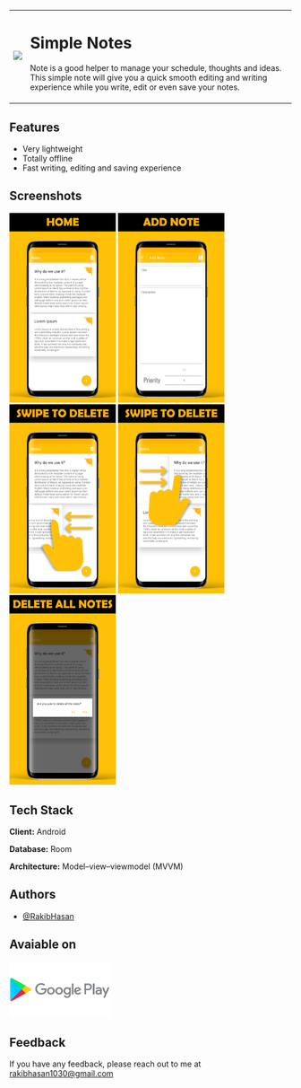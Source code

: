 <table>
  <tr>
    <td align="center">
      <a href="https://youtu.be/Ab5kqu_JeNQ"> <img src="https://play-lh.googleusercontent.com/eMT7QbvRp_0_ps35P_fnPKX62se4GSH83Pgup9mTL3I2kcChofkh02g6NAkInSrk6NvW=s180-rw"/></a> 
    </td>
    <td> <h1>Simple Notes</h1> Note is a good helper to manage your schedule, thoughts and ideas. This simple note will give you a quick smooth editing and writing experience while you write, edit or even save your notes. <br></br>
</td>
  </tr>
</table>

## Features
- Very lightweight
- Totally offline
- Fast writing, editing and saving experience

## Screenshots
<img src="images/home_ss.png" width=190> <img src="images/add_note.png" width=190> <img src="images/swipe_to _delete_left.png" width=190> <img src="images/swipe_to _delete_right.png" width=190> <img src="images/delete_all_notes.png" width=190>

## Tech Stack

**Client:** Android

**Database:** Room

**Architecture:** Model–view–viewmodel (MVVM)


## Authors

- [@RakibHasan](https://www.github.com/rakibhasan1030)


## Avaiable on

<a href="https://play.google.com/store/apps/details?id=com.rakib.notesmvvmarchitecture" > <img src="images/play_store.png" width="180" height="100" /></a>


## Feedback

If you have any feedback, please reach out to me at rakibhasan1030@gmail.com
